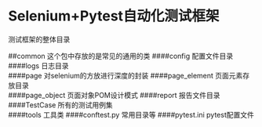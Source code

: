# Selenium+Pytest自动化测试框架

测试框架的整体目录

##common	这个包中存放的是常见的通用的类	
####config	配置文件目录	
####logs	日志目录	
####page	对selenium的方放进行深度的封装	
####page_element	页面元素存放目录	
####page_object	页面对象POM设计模式
####report	报告文件目录	
####TestCase	所有的测试用例集	
####tools	工具类	
####conftest.py	常用目录等
####pytest.ini	pytest配置文件	
